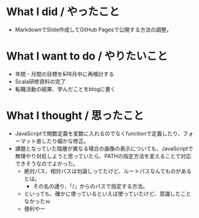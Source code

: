 # What I did / やったこと
- MarkdownでSlide作成してGitHub Pagesで公開する方法の調整。

# What I want to do / やりたいこと
- 年間・月間の目標を~~57~~8月中に再検討する
- Scala研修資料の完了
- 転職活動の結果、学んだことをblogに書く

# What I thought / 思ったこと
- JavaScriptで関数定義を変数に入れるのでなくfunctionで定義したり、フォーマット直したり細かな修正。
- 課題となっていた階層が異なる場合の画像の表示についても、JavaScriptで無理やり対処しようと思っていたら、PATHの指定方法を変えることで対応できそうなのでよかった。
  - 絶対パス、相対パスは勿論しってたけど、ルートパスなんてものがあるとは。
    - その名の通り、「/」からのパスで指定する方法。
  - といっても、確かに使っているといえば使っていたけど、意識したことなかったｗ
  - 便利やー

